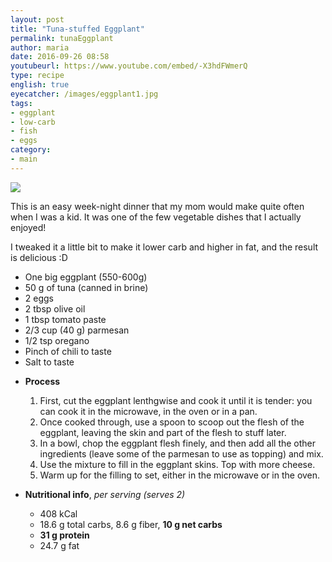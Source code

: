 ```yaml
---
layout: post
title: "Tuna-stuffed Eggplant"
permalink: tunaEggplant
author: maria
date: 2016-09-26 08:58
youtubeurl: https://www.youtube.com/embed/-X3hdFWmerQ
type: recipe
english: true
eyecatcher: /images/eggplant1.jpg
tags:
- eggplant
- low-carb
- fish
- eggs
category: 
- main
---
```



<img src="https://farm6.staticflickr.com/5589/31639725306_05b7b546eb_o_d.jpg" />

This is an easy week-night dinner that my mom would make quite often when I was a kid. It was one of the few vegetable dishes that I actually enjoyed! 

I tweaked it a little bit to make it lower carb and higher in fat, and the result is delicious :D 


<ul>
    <li>One big eggplant (550-600g)</li>
    <li>50 g of tuna (canned in brine)</li>
    <li>2 eggs</li>
    <li>2 tbsp olive oil</li>
    <li>1 tbsp tomato paste</li>
    <li>2/3 cup (40 g) parmesan</li>
    <li>1/2 tsp oregano</li>
    <li>Pinch of chili to taste</li>
    <li>Salt to taste</li>
</ul>

* **Process**
  1. First, cut the eggplant lenthgwise and cook it until it is tender: you can cook it in the microwave, in the oven or in a pan.
  2. Once cooked through, use a spoon to scoop out the flesh of the eggplant, leaving the skin and part of the flesh to stuff later.
  3. In a bowl, chop the eggplant flesh finely, and then add all the other ingredients (leave some of the parmesan to use as topping) and mix.
  4. Use the mixture to fill in the eggplant skins. Top with more cheese.
  5. Warm up for the filling to set, either in the microwave or in the oven.

* **Nutritional info**, _per serving (serves 2)_
  * 408 kCal
  * 18.6 g total carbs, 8.6 g fiber, **10 g net carbs**
  * **31 g protein**
  * 24.7 g fat
